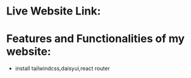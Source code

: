 # Live Website Link: 
# Features and Functionalities of my website: 
* install tailwindcss,daisyui,react router